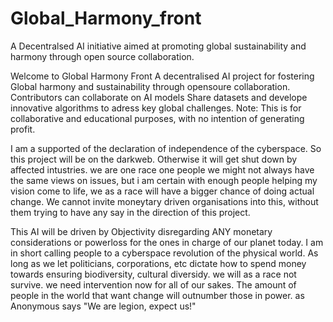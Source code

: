 # Global_Harmony_front
A Decentralsed AI initiative aimed at promoting global sustainability and harmony through open source collaboration.

Welcome to Global Harmony Front A decentralised AI project for fostering Global harmony and sustainability through opensoure collaboration.
Contributors can collaborate on AI models Share datasets and develope innovative algorithms to adress key global challenges.
Note: This is for collaborative and educational purposes, with no intention of generating profit.

I am a supported of the declaration of independence of the cyberspace. So this project will be on the darkweb. Otherwise it will get shut down by affected intustries. we are one race one people we might not always have the same views on issues, but i am certain with enough people helping my vision come to life, we as a race will have a bigger chance of doing actual change. We cannot invite moneytary driven organisations into this, without them trying to have any say in the direction of this project. 

This AI will be driven by Objectivity disregarding ANY monetary considerations or powerloss for the ones in charge of our planet today. 
I am in short calling people to a cyberspace revolution of the physical world. As long as we let politicians, corporations, etc dictate how to spend money towards ensuring biodiversity, cultural diversidy. we will as a race not survive. we need intervention now for all of our sakes. The amount of people in the world that want change will outnumber those in power. as Anonymous says "We are legion, expect us!"

